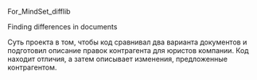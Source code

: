 For_MindSet_difflib

Finding differences in documents


Суть проекта в том, чтобы код сравнивал два варианта документов и подготовил описание правок контрагента для юристов компании. 
Код находит отличия, а затем описывает изменения, предложенные контрагентом.
